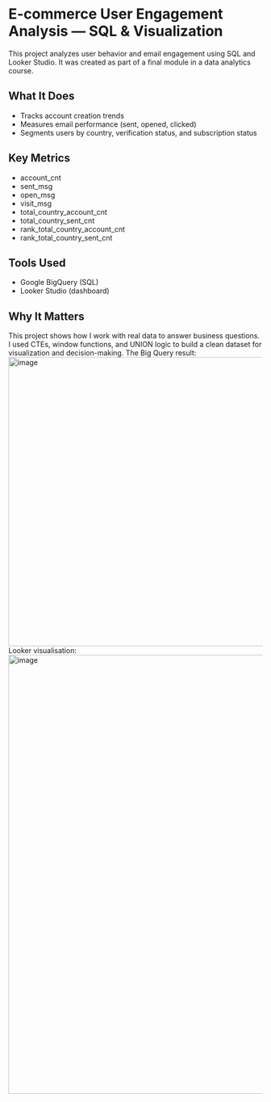 # E-commerce User Engagement Analysis — SQL & Visualization

This project analyzes user behavior and email engagement using SQL and Looker Studio. It was created as part of a final module in a data analytics course.

## What It Does

- Tracks account creation trends
- Measures email performance (sent, opened, clicked)
- Segments users by country, verification status, and subscription status

## Key Metrics

- account_cnt
- sent_msg
- open_msg
- visit_msg
- total_country_account_cnt
- total_country_sent_cnt
- rank_total_country_account_cnt
- rank_total_country_sent_cnt

## Tools Used

- Google BigQuery (SQL)
- Looker Studio (dashboard)

## Why It Matters

This project shows how I work with real data to answer business questions. I used CTEs, window functions, and UNION logic to build a clean dataset for visualization and decision-making.
The Big Query result:
<img width="1351" height="573" alt="image" src="https://github.com/user-attachments/assets/d6b285b9-3761-46d4-9bfb-7db074792932" />
Looker visualisation:
<img width="1501" height="870" alt="image" src="https://github.com/user-attachments/assets/2504c1b4-5bd0-454b-87a4-0381260b008a" />

